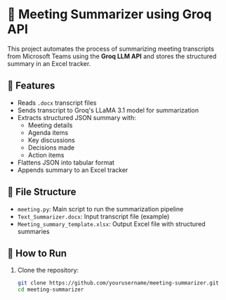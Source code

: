# 📝 Meeting Summarizer using Groq API

This project automates the process of summarizing meeting transcripts from Microsoft Teams using the **Groq LLM API** and stores the structured summary in an Excel tracker.

## 🔧 Features

- Reads `.docx` transcript files
- Sends transcript to Groq's LLaMA 3.1 model for summarization
- Extracts structured JSON summary with:
  - Meeting details
  - Agenda items
  - Key discussions
  - Decisions made
  - Action items
- Flattens JSON into tabular format
- Appends summary to an Excel tracker

## 📁 File Structure

- `meeting.py`: Main script to run the summarization pipeline
- `Text_Summarizer.docx`: Input transcript file (example)
- `Meeting_summary_template.xlsx`: Output Excel file with structured summaries

## 🚀 How to Run

1. Clone the repository:
   ```bash
   git clone https://github.com/yourusername/meeting-summarizer.git
   cd meeting-summarizer
